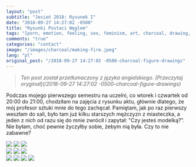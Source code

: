 ```yaml
---
layout: "post"
subtitle: "Jesień 2018: Rysunek I"
date: "2018-09-27 14:27:02 -0500"
title: "Rysunki Postaci Węglem"
tags: "[porn, emotion, feeling, sex, feminism, art, charcoal, drawing, creativity]"
comments: "true"
categories: "contact"
image: "/images/charcoal/making-fire.jpeg"
lang: "pl"
original_post: "/2018-09-27 14:27:02 -0500-charcoal-figure-drawings"
---
```


> *Ten post został przetłumaczony z języka angielskiego. [Przeczytaj oryginał](/2018-09-27 14:27:02 -0500-charcoal-figure-drawings)*

Podczas mojego pierwszego semestru na uczelni, co wtorek i czwartek od 20:00 do 21:00, chodziłam na zajęcia z rysunku aktu, głównie dlatego, że mój profesor sztuki mnie do tego zachęcał. Pamiętam, jak po raz pierwszy weszłam do sali, było tam już kilku starszych mężczyzn z miasteczka, a jeden z nich od razu się do mnie zwrócił i zapytał: "Czy jesteś modelką?". Nie byłam, choć pewnie życzyłby sobie, żebym nią była. Czy to nie zabawne?
<!-- more -->
<div class="row">
  <div class="column">
    <img src="/images/charcoal/drama.jpeg">
    <img src="/images/charcoal/meditate.jpeg">
    <img src="/images/charcoal/hungover.jpeg">
  </div>
  <div class="column">
    <img src="/images/charcoal/sweet-dreams.jpeg">
    <img src="/images/charcoal/shirley.jpeg">
    <img src="/images/charcoal/nude.jpeg">
  </div>
  <div class="column">
    <img src="/images/charcoal/lounging.jpeg">
    <img src="/images/charcoal/book.jpeg">
    <img src="/images/charcoal/sitting.jpeg">
    <img src="/images/charcoal/making-fire.jpeg">
  </div>
</div>
<br>